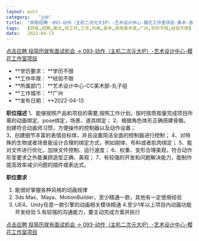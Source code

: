 ```yaml
---
layout:	post
category:	"job"
title:	"网易招聘：093-动作（主机二次元大IP）-艺术设计中心-樱花工作室项目-美术-游戏美术类-广州学历不限经验不限"
tags:	[网易,招聘,面试,找工作,工作,内推,美术,游戏美术类,广州,学历不限,经验不限]
date:	2022-04-13
---
```


[点击应聘 投简历就有面试机会 -> 093-动作（主机二次元大IP）-艺术设计中心-樱花工作室项目](http://mobile.bole.netease.com/bole/boleDetail?id=33489&employeeId=346f03c3cda5f04c&key=all)



- **学历要求： **学历不限
- **工作年限： **经验不限
- **所属部门： **艺术设计中心-CC美术部-丸子组
- **工作城市： **广州
- **发布日期： **2022-04-13



**职位描述**
1、能够按照产品和项目的需要,按照工作计划，按时按质按量完成项目所需的动画绑定、pose绑定，场景、道具绑定；
2、根据角色体形正确搭建骨骼，创建符合动画师习惯，方便操作的控制器以及动作设置；      
3、创建细节丰富的表情目标体，并且设置简洁全面的控制器进行控制；
4、对特殊的生物或者场景能设计合理的绑定方式，例如刚体、布料或者肌肉绑定；
5、能对文件进行优化，加快文件控制、运行速度；
6、权重、变形合理美观，符合动作形变要求之外能兼顾造型正确、美观；
7、有较强的开发和问题解决能力，能制作提高效率减少问题的插件或表达式。




**职位要求**
1. 能很好掌握各种风格的动画规律
2. 3ds Max、Maya、MotionBuilder，至少精通一款，其他有一定使用经验
3. UE4、Unity任意一款引擎的动画相关模块精通
4.至少1年以上项目内动画功能开发经验
5.有较强的沟通能力，要主动完成方案并执行






[点击应聘 投简历就有面试机会 -> 093-动作（主机二次元大IP）-艺术设计中心-樱花工作室项目](http://mobile.bole.netease.com/bole/boleDetail?id=33489&employeeId=346f03c3cda5f04c&key=all)
